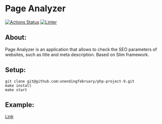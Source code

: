 # Page Analyzer

[![Actions Status](https://github.com/absque96/php-project-9/workflows/hexlet-check/badge.svg)](https://github.com/absque96/php-project-9/actions)
[![Linter](https://github.com/unendingfebruary/php-project-9/actions/workflows/check.yml/badge.svg)](https://github.com/unendingfebruary/php-project-9/actions/workflows/check.yml)

## About:

Page Analyzer is an application that allows to check the SEO parameters of websites, such as title and meta description. Based on Slim framework.

## Setup:

```
git clone git@github.com:unendingfebruary/php-project-9.git
make install
make start
```

## Example:

<a href="https://php-project-9-production-884a.up.railway.app/">Link</a>
